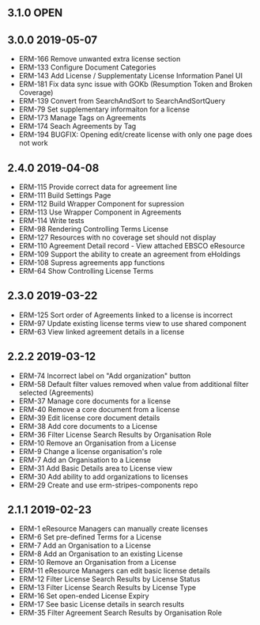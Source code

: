 ## 3.1.0 OPEN

## 3.0.0 2019-05-07

 * ERM-166 Remove unwanted extra license section
 * ERM-133 Configure Document Categories
 * ERM-143 Add License / Supplementaty License Information Panel UI
 * ERM-181 Fix data sync issue with GOKb (Resumption Token and Broken Coverage)
 * ERM-139 Convert from SearchAndSort to SearchAndSortQuery
 * ERM-79 Set supplementary informaiton for a license
 * ERM-173 Manage Tags on Agreements
 * ERM-174 Seach Agreements by Tag
 * ERM-194 BUGFIX: Opening edit/create license with only one page does not work

## 2.4.0 2019-04-08

 * ERM-115 Provide correct data for agreement line
 * ERM-111 Build Settings Page
 * ERM-112 Build Wrapper Component for supression
 * ERM-113 Use Wrapper Component in Agreements
 * ERM-114 Write tests
 * ERM-98 Rendering Controlling Terms License
 * ERM-127 Resources with no coverage set should not display
 * ERM-110 Agreement Detail record - View attached EBSCO eResource
 * ERM-109 Support the ability to create an agreement from eHoldings
 * ERM-108 Supress agreements app functions
 * ERM-64 Show Controlling License Terms

## 2.3.0 2019-03-22
 * ERM-125 Sort order of Agreements linked to a license is incorrect
 * ERM-97 Update existing license terms view to use shared component
 * ERM-63 View linked agreement details in a license 

## 2.2.2 2019-03-12
 * ERM-74 Incorrect label on "Add organization" button
 * ERM-58 Default filter values removed when value from additional filter selected (Agreements)
 * ERM-37 Manage core documents for a license
 * ERM-40 Remove a core document from a license
 * ERM-39 Edit license core document details
 * ERM-38 Add core documents to a License
 * ERM-36 Filter License Search Results by Organisation Role
 * ERM-10 Remove an Organisation from a License
 * ERM-9 Change a license organisation's role
 * ERM-7 Add an Organisation to a License
 * ERM-31 Add Basic Details area to License view
 * ERM-30 Add ability to add organizations to licenses
 * ERM-29 Create and use erm-stripes-components repo

## 2.1.1 2019-02-23

 * ERM-1 eResource Managers can manually create licenses
 * ERM-6 Set pre-defined Terms for a License
 * ERM-7 Add an Organisation to a License
 * ERM-8 Add an Organisation to an existing License
 * ERM-10 Remove an Organisation from a License
 * ERM-11 eResource Managers can edit basic license details
 * ERM-12 Filter License Search Results by License Status
 * ERM-13 Filter License Search Results by License Type
 * ERM-16 Set open-ended License Expiry
 * ERM-17 See basic License details in search results
 * ERM-35 Filter Agreement Search Results by Organisation Role

